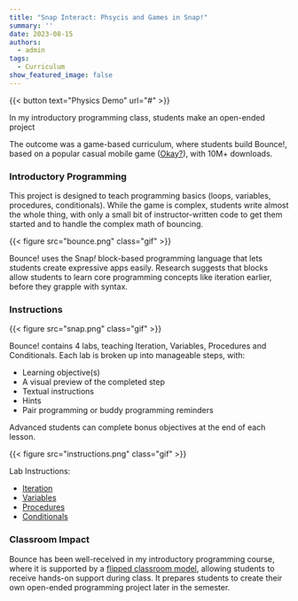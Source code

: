 ```yaml
---
title: "Snap Interact: Phsycis and Games in Snap!"
summary: ''
date: 2023-08-15
authors:
  - admin
tags:
  - Curriculum
show_featured_image: false
---
```


{{< button text="Physics Demo" url="#" >}}

In my introductory programming class, students make an open-ended project

The outcome was a game-based curriculum, where students build Bounce!, based on a popular casual mobile game ([Okay?](https://play.google.com/store/apps/details?id=de.stollenmayer.philipp.Pop_1_1_Android)), with 10M+ downloads.

### Introductory Programming

This project is designed to teach programming basics (loops, variables, procedures, conditionals). While the game is complex, students write almost the whole thing, with only a small bit of instructor-written code to get them started and to handle the complex math of bouncing.

{{< figure src="bounce.png" class="gif" >}}

Bounce! uses the Snap<em>!</em> block-based programming language that lets students create expressive apps easily. Research suggests that blocks allow students to learn core programming concepts like iteration earlier, before they grapple with syntax.

### Instructions

{{< figure src="snap.png" class="gif" >}}

Bounce! contains 4 labs, teaching Iteration, Variables, Procedures and Conditionals. Each lab is broken up into manageable steps, with:
* Learning objective(s)
* A visual preview of the completed step
* Textual instructions
* Hints
* Pair programming or buddy programming reminders

Advanced students can complete bonus objectives at the end of each lesson.

{{< figure src="instructions.png" class="gif" >}}

Lab Instructions:
* [Iteration](https://docs.google.com/document/d/1S_S4yy1xOqk5Uhm55gPnk5tzxt4kvyxEsb69_XmcfR8/edit#heading=h.r2a7klvsi56m)
* [Variables](https://docs.google.com/document/d/1QaGBK32MyMpUeGdl_X6oD-sm2u6daDYOVM5zIrK9Juk/edit#heading=h.r2a7klvsi56m)
* [Procedures](https://docs.google.com/document/d/1RhD7wPOAvWRYtSr_qrvf9blxHYt1qEyZ2bI4ZOymrNY/edit#heading=h.r2a7klvsi56m)
* [Conditionals](https://docs.google.com/document/d/14cU1eLkVY_cK9ZcSKJBIyYZNW-ZCvyrLVIoNUiIT45E/edit#heading=h.r2a7klvsi56m)

### Classroom Impact

Bounce has been well-received in my introductory programming course, where it is supported by a [flipped classroom model](../snap-videos/), allowing students to receive hands-on support during class.  It prepares students to create their own open-ended programming project later in the semester.
